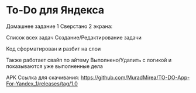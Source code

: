 # To-Do для Яндекса

Домашнее задание 1
Сверстано 2 экрана:

Список всех задач Создание/Редактирование задачи

Код сформатирован и разбит на слои

Также работает свайп по айтему Выполнено/Удалить с логикой и показываются уже выполненные дела

APK Ссылка для скачивания: https://github.com/MuradMirea/TO-DO-App-For-Yandex_1/releases/tag/1.0
